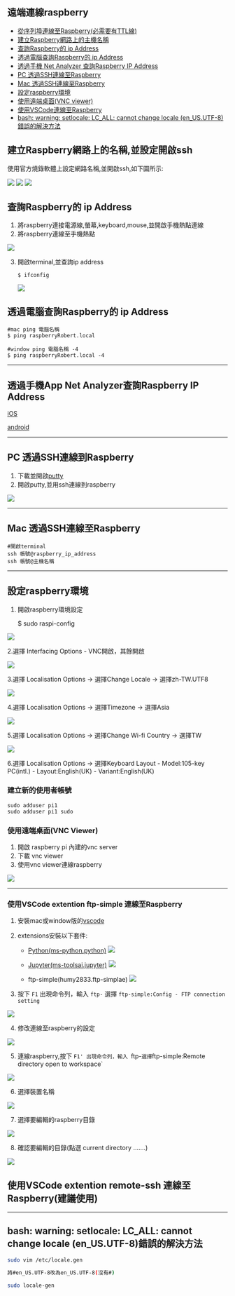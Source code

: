 ## 遠端連線raspberry

- [從序列埠連線至Raspberry(必需要有TTL線)](https://www.raspberrypi.com.tw/tag/usb-to-ttl/) 
- [建立Raspberry網路上的主機名稱](#host_name)
- [查詢Raspberry的 ip Address](#find_ip_address) 
- [透過電腦查詢Raspberry的 ip Address](#pc-ipAddress)
- [透過手機 Net Analyzer 查詢Raspberry IP Address](#mobileApp)
- [PC 透過SSH連線至Raspberry](#sshToRaspberryOnPC)  
- [Mac 透過SSH連線至Raspberry](#sshToRaspberryOnMac) 
- [設定raspberry環境](#set_up_raspberry)
- [使用遠端桌面(VNC viewer)](#VNC_Viewer)
- [使用VSCode連線至Raspberry](#vscode)
- [bash: warning: setlocale: LC_ALL: cannot change locale (en_US.UTF-8)錯誤的解決方法](#en_US.UTF-8)

<a name="host_name"></a>
## 建立Raspberry網路上的名稱,並設定開啟ssh
使用官方燒錄軟體上設定網路名稱,並開啟ssh,如下圖所示:

![](./images/pic22.png)
![](./images/pic23.png)
![](./images/pic24.png)

<a name="find_ip_address"></a>
## 查詢Raspberry的 ip Address
1. 將raspberry連接電源線,螢幕,keyboard,mouse,並開啟手機熱點連線
2. 將raspberry連線至手機熱點

![](./images/pic10.png)

3. 開啟terminal,並查詢ip address

	`$ ifconfig`
	
	![](./images/pic12.png)
	


<a name="mobileApp"></a>
## 透過電腦查詢Raspberry的 ip Address

```
#mac ping 電腦名稱
$ ping raspberryRobert.local

#window ping 電腦名稱 -4
$ ping raspberryRobert.local -4
```

---

<a name="pc-ipAddress"></a>

## 透過手機App Net Analyzer查詢Raspberry IP Address

[iOS](https://apps.apple.com/na/app/network-analyzer/id562315041)

[android](https://play.google.com/store/apps/details?id=net.techet.netanalyzerlite.an&hl=zh_TW&gl=US)

---

<a name="sshToRaspberryOnPC"></a>
## PC 透過SSH連線到Raspberry
1. 下載並開啟[putty](https://www.chiark.greenend.org.uk/~sgtatham/putty/latest.html)
2. 開啟putty,並用ssh連線到raspberry

![](./images/putty-linux.png)

---

<a name="mobileApp"></a>

## Mac 透過SSH連線至Raspberry

```
#開啟terminal
ssh 帳號@raspberry_ip_address
ssh 帳號@主機名稱
```

--- 

<a name="set_up_raspberry"></a>
## 設定raspberry環境
1. 開啟raspberry環境設定

	$ sudo raspi-config

![](./images/pic4.png)

2.選擇 Interfacing Options
	- VNC開啟，其餘開啟

![](./images/pic5.png)

3.選擇 Localisation Options -> 選擇Change Locale -> 選擇zh-TW.UTF8

![](./images/pic6.png)

4.選擇 Localisation Options -> 選擇Timezone -> 選擇Asia 

![](./images/pic7.png) 

5.選擇 Localisation Options -> 選擇Change Wi-fi Country -> 選擇TW

![](./images/pic8.png)

6.選擇 Localisation Options -> 選擇Keyboard Layout
	- Model:105-key PC(intl.)
	- Layout:English(UK)
	- Variant:English(UK) 


### 建立新的使用者帳號

```
sudo adduser pi1
sudo adduser pi1 sudo
```

<a name="VNC_Viewer"></a>
### 使用遠端桌面(VNC Viewer)
1. 開啟 raspberry pi 內建的vnc server
2. 下載 vnc viewer
3. 使用vnc viewer連線raspberry

![](./images/pic9.png)

---

<a name="vscode"></a>

### 使用VSCode extention ftp-simple 連線至Raspberry

1. 安裝mac或window版的[vscode](https://code.visualstudio.com)

2. extensions安裝以下套件:

	- [Python(ms-python.python)](https://marketplace.visualstudio.com/items?itemName=ms-python.python)
![](./images/pic13.png)

	- [Jupyter(ms-toolsai.jupyter)](https://marketplace.visualstudio.com/items?itemName=ms-toolsai.jupyter)
![](./images/pic14.png)

	- ftp-simple(humy2833.ftp-simplae)
![](./images/pic15.png)

3. 按下 `F1` 出現命令列，輸入 `ftp-` 選擇 `ftp-simple:Config - FTP connection setting`

![](./images/pic16.png)

4. 修改連線至raspberry的設定

![](./images/pic17.png)

5. 連線raspberry,按下 `F1' 出現命令列，輸入 `ftp-` 選擇 `ftp-simple:Remote directory open to workspace`

![](./images/pic18.png)

6. 選擇裝置名稱

![](./images/pic19.png)

7. 選擇要編輯的raspberry目錄

![](./images/pic20.png)

8. 確認要編輯的目錄(點選 current directory .......)
 
 ![](./images/pic21.png)
 
 ## 使用VSCode extention remote-ssh 連線至Raspberry(建議使用)
 
 ---
 
 <a name="en_US.UTF-8"></a>
 ## bash: warning: setlocale: LC_ALL: cannot change locale (en_US.UTF-8)錯誤的解決方法
 
 ```bash
 sudo vim /etc/locale.gen
 
 將#en_US.UTF-8改為en_US.UTF-8(沒有#)
 
 sudo locale-gen
 ```





